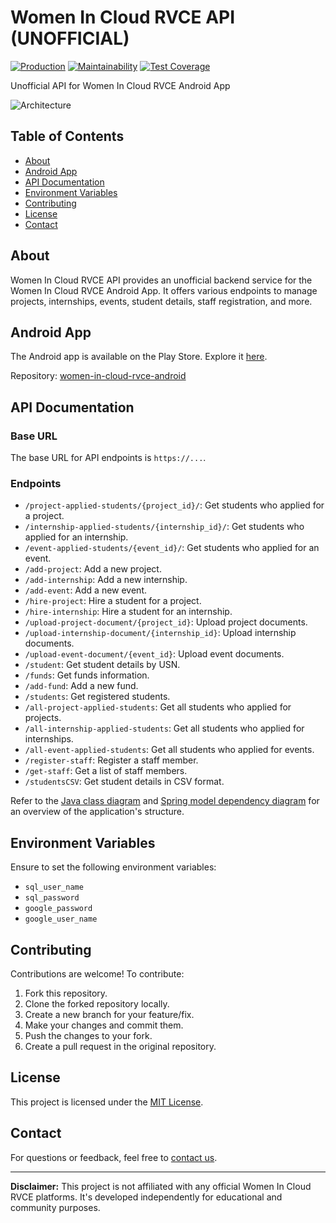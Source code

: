 # Women In Cloud RVCE API (UNOFFICIAL)

<a href="https://render.com"><img alt="Production" src="https://img.shields.io/badge/production-down-darkred.svg"/></a>
[![Maintainability](https://api.codeclimate.com/v1/badges/a5688e693a48ff0953ca/maintainability)](https://codeclimate.com/github/mssandeepkamath/women-in-cloud-rvce-api/maintainability)
[![Test Coverage](https://api.codeclimate.com/v1/badges/a5688e693a48ff0953ca/test_coverage)](https://codeclimate.com/github/mssandeepkamath/women-in-cloud-rvce-api/test_coverage)

Unofficial API for Women In Cloud RVCE Android App

![Architecture](https://user-images.githubusercontent.com/90695071/229217757-4a582538-3619-4a4a-9970-b0537a488e50.png)


## Table of Contents

- [About](#about)
- [Android App](#android-app)
- [API Documentation](#api-documentation)
- [Environment Variables](#environment-variables)
- [Contributing](#contributing)
- [License](#license)
- [Contact](#contact)

## About

Women In Cloud RVCE API provides an unofficial backend service for the Women In Cloud RVCE Android App. It offers various endpoints to manage projects, internships, events, student details, staff registration, and more.

## Android App

The Android app is available on the Play Store. Explore it [here](https://play.google.com/store/apps/details?id=com.sandeep.womenincloudrvce).

Repository: [women-in-cloud-rvce-android](https://github.com/mssandeepkamath/women-in-cloud-rvce-android)

## API Documentation

### Base URL

The base URL for API endpoints is `https://...`.

### Endpoints

- `/project-applied-students/{project_id}/`: Get students who applied for a project.
- `/internship-applied-students/{internship_id}/`: Get students who applied for an internship.
- `/event-applied-students/{event_id}/`: Get students who applied for an event.
- `/add-project`: Add a new project.
- `/add-internship`: Add a new internship.
- `/add-event`: Add a new event.
- `/hire-project`: Hire a student for a project.
- `/hire-internship`: Hire a student for an internship.
- `/upload-project-document/{project_id}`: Upload project documents.
- `/upload-internship-document/{internship_id}`: Upload internship documents.
- `/upload-event-document/{event_id}`: Upload event documents.
- `/student`: Get student details by USN.
- `/funds`: Get funds information.
- `/add-fund`: Add a new fund.
- `/students`: Get registered students.
- `/all-project-applied-students`: Get all students who applied for projects.
- `/all-internship-applied-students`: Get all students who applied for internships.
- `/all-event-applied-students`: Get all students who applied for events.
- `/register-staff`: Register a staff member.
- `/get-staff`: Get a list of staff members.
- `/studentsCSV`: Get student details in CSV format.

Refer to the [Java class diagram](https://user-images.githubusercontent.com/90695071/232433709-a390d603-3a38-401e-9adb-9799d075d41c.png) and [Spring model dependency diagram](https://user-images.githubusercontent.com/90695071/232434107-1a720fa8-e055-4b83-99f1-8bfc1b52f798.png) for an overview of the application's structure.

## Environment Variables

Ensure to set the following environment variables:

- `sql_user_name`
- `sql_password`
- `google_password`
- `google_user_name`

## Contributing

Contributions are welcome! To contribute:

1. Fork this repository.
2. Clone the forked repository locally.
3. Create a new branch for your feature/fix.
4. Make your changes and commit them.
5. Push the changes to your fork.
6. Create a pull request in the original repository.

## License

This project is licensed under the [MIT License](License).

## Contact

For questions or feedback, feel free to [contact us](mailto:msandeepcip@gmail.com).

---

**Disclaimer:** This project is not affiliated with any official Women In Cloud RVCE platforms. It's developed independently for educational and community purposes.
